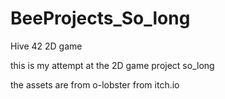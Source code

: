 # BeeProjects_So_long
Hive 42 2D game

this is my attempt at the 2D game project so_long

the assets are from o-lobster from itch.io
